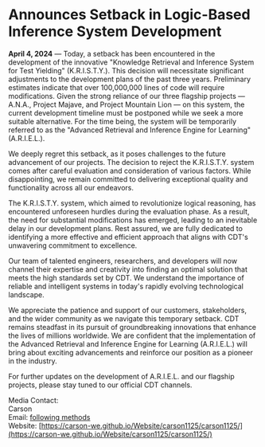 # Announces Setback in Logic-Based Inference System Development

**April 4, 2024** — Today, a setback has been encountered in the development of the innovative "Knowledge Retrieval and Inference System for Test Yielding" (K.R.I.S.T.Y.). This decision will necessitate significant adjustments to the development plans of the past three years. Preliminary estimates indicate that over 100,000,000 lines of code will require modifications. Given the strong reliance of our three flagship projects — A.N.A., Project Majave, and Project Mountain Lion — on this system, the current development timeline must be postponed while we seek a more suitable alternative. For the time being, the system will be temporarily referred to as the "Advanced Retrieval and Inference Engine for Learning" (A.R.I.E.L.).

We deeply regret this setback, as it poses challenges to the future advancement of our projects. The decision to reject the K.R.I.S.T.Y. system comes after careful evaluation and consideration of various factors. While disappointing, we remain committed to delivering exceptional quality and functionality across all our endeavors.

The K.R.I.S.T.Y. system, which aimed to revolutionize logical reasoning, has encountered unforeseen hurdles during the evaluation phase. As a result, the need for substantial modifications has emerged, leading to an inevitable delay in our development plans. Rest assured, we are fully dedicated to identifying a more effective and efficient approach that aligns with CDT's unwavering commitment to excellence.

Our team of talented engineers, researchers, and developers will now channel their expertise and creativity into finding an optimal solution that meets the high standards set by CDT. We understand the importance of reliable and intelligent systems in today's rapidly evolving technological landscape.

We appreciate the patience and support of our customers, stakeholders, and the wider community as we navigate this temporary setback. CDT remains steadfast in its pursuit of groundbreaking innovations that enhance the lives of millions worldwide. We are confident that the implementation of the Advanced Retrieval and Inference Engine for Learning (A.R.I.E.L.) will bring about exciting advancements and reinforce our position as a pioneer in the industry.

For further updates on the development of A.R.I.E.L. and our flagship projects, please stay tuned to our official CDT channels.

Media Contact:<br>
Carson<br>
Email: [following methods](https://carson-we.github.io/contact.html)<br>
Website: [https://carson-we.github.io/Website/carson1125/carson1125/](https://carson-we.github.io/Website/carson1125/carson1125/)
